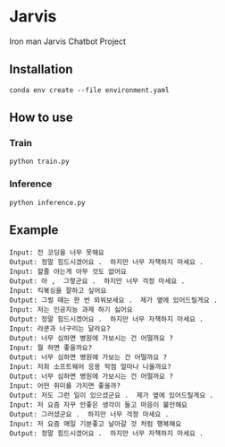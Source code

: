 # Jarvis
Iron man Jarvis Chatbot Project

## Installation
```
conda env create --file environment.yaml
```
## How to use
### Train
```
python train.py
```
### Inference
```
python inference.py
```

## Example
```
Input: 전 코딩을 너무 못해요
Output: 정말 힘드시겠어요 .  하지만 너무 자책하지 마세요 .
Input: 할줄 아는게 아무 것도 없어요
Output: 아 ,  그렇군요 .  하지만 너무 걱정 마세요 .
Input: 킥복싱을 잘하고 싶어요
Output: 그럴 때는 한 번 외워보세요 .  제가 옆에 있어드릴게요 .
Input: 저는 인공지능 과제 하기 싫어요
Output: 정말 힘드시겠어요 .  하지만 너무 자책하지 마세요 .
Input: 라쿤과 너구리는 달라요?
Output: 너무 심하면 병원에 가보시는 건 어떨까요 ?
Input: 뭘 하면 좋을까요?
Output: 너무 심하면 병원에 가보는 건 어떨까요 ?
Input: 저희 소프트웨어 응용 학점 얼마나 나올까요?
Output: 너무 심하면 병원에 가보시는 건 어떨까요 ?
Input: 어떤 취미를 가지면 좋을까?
Output: 저도 그런 일이 있으셨군요 .  제가 옆에 있어드릴게요 .
Input: 저 요즘 자꾸 안좋은 생각이 들고 마음이 불안해요
Output: 그러셨군요 .  하지만 너무 걱정 마세요 .
Input: 저 요즘 매일 기분좋고 날아갈 것 처럼 행복해요
Output: 정말 힘드시겠어요 .  하지만 너무 자책하지 마세요 .
```